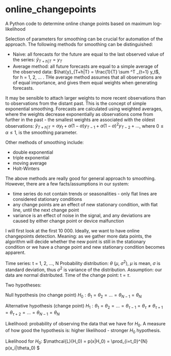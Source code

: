 # online_changepoints
A Python code to determine online change points based on maximum log-likelihood

Selection of parameters for smoothing can be crucial for automation of the approach. The following methods for smoothing can be distinguished:
* Naive: all forecasts for the future are equal to the last observed value of the series: $\hat{y}_{T+h|T} = y_T$
* Average method: all future forecasts are equal to a simple average of the observed data: $\hat{y}_{T+h|T} = \frac{1}{T} \sum ^T _{t=1} y_t$, for h = 1, 2, ... . THe average method assumes that all observations are of equal importance, and gives them equal weights when generating forecasts.

It may be sensible to attach larger weights to more recent observations than to observations from the distant past. This is the concept of simple exponential smoothing. Forecasts are calculated using weighted averages, where the weights decrease exponentially as observations come from further in the past - the smallest weights are associated with the oldest observations:
$\hat{y}_{T+h|T} = \alpha y_t + \alpha (1 - \alpha) y_{T-1} + \alpha (1 - \alpha)^2 y_{T-2} + ...$, where $0 \leq \alpha \leq 1$, is the smoothing parameter. 

Other methods of smoothing include:
* double exponential
* triple exponential
* moving average
* Holt-Winters

The above methods are really good for general approach to smoothing. However, there are a few facts/assumptions in our system:
* time series do not contain trends or seasonalities - only flat lines are considered stationary conditions
* any change points are an effect of new stationary condition, with flat line, until the next change point
* variance is an effect of noise in the signal, and any deviations are caused by either change point or device malfunction

I will first look at the first 10 000. Ideally, we want to have online changepoints detection. Meaning: as we gather more data points, the algorithm will decide whether the new point is still in the stationary condition or we have a change point and new stationary condition becomes apparent.

Time series: t = 1, 2, ..., N
Probability distribution: $\theta$ ($\mu$, $\sigma ^2$), $\mu$ is mean, $\sigma$ is standard deviation, thus $\sigma ^2$ is variance of the distribution. Assumption: our data are normal distributed.
Time of the change point: t = $\tau$.

Two hypotheses:

Null hypothesis (no change point) $H_0: \theta_1 = \theta_2 = ... = \theta_{N-1} = \theta_N$

Alternative hypothesis (change point) $H_1: \theta_1 = \theta_2 = ... = \theta_{\tau-1} = \theta_\tau \neq \theta_{\tau+1} = \theta_{\tau+2} = ... = \theta_{N-1} = \theta_N$

Likelihood: probability of observing the data that we have for $H_0$. A measure of how good the hypothesis is: higher likelihood - stronger $H_0$ hypothesis.

Likelihood for $H_0$:
$\mathcal{L}(H_0) = p(x|H_0) = \prod_{i=t_0}^{N} p(x_i|\theta_0) $
